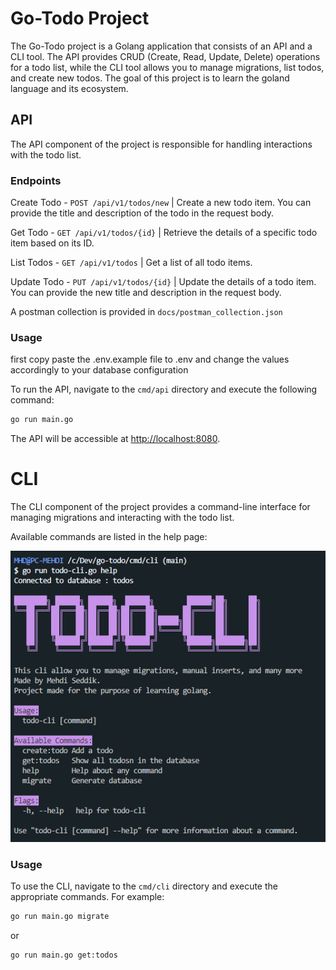 # Go-Todo Project

The Go-Todo project is a Golang application that consists of an API and a CLI tool. The API provides CRUD (Create, Read, Update, Delete) operations for a todo list, while the CLI tool allows you to manage migrations, list todos, and create new todos.
The goal of this project is to learn the goland language and its ecosystem.

## API

The API component of the project is responsible for handling interactions with the todo list.

### Endpoints

Create Todo - `POST /api/v1/todos/new` |
Create a new todo item. You can provide the title and description of the todo in the request body.

Get Todo - `GET /api/v1/todos/{id}` |
Retrieve the details of a specific todo item based on its ID.

List Todos - `GET /api/v1/todos` |
Get a list of all todo items.

Update Todo - `PUT /api/v1/todos/{id}` |
Update the details of a todo item. You can provide the new title and description in the request body.

A postman collection is provided in `docs/postman_collection.json`

### Usage

first copy paste the .env.example file to .env and change the values accordingly to your database configuration

To run the API, navigate to the `cmd/api` directory and execute the following command:

```bash
go run main.go
```

The API will be accessible at <http://localhost:8080>.

# CLI

The CLI component of the project provides a command-line interface for managing migrations and interacting with the todo list.

Available commands are listed in the help page:

![CLI Help page](./docs/cli-help.png)

### Usage

To use the CLI, navigate to the `cmd/cli` directory and execute the appropriate commands. For example:

```bash
go run main.go migrate
```

or

```bash
go run main.go get:todos
```
